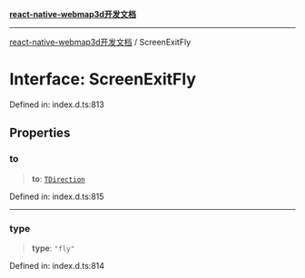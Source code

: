 [**react-native-webmap3d开发文档**](../README.md)

***

[react-native-webmap3d开发文档](../globals.md) / ScreenExitFly

# Interface: ScreenExitFly

Defined in: index.d.ts:813

## Properties

### to

> **to**: [`TDirection`](../type-aliases/TDirection.md)

Defined in: index.d.ts:815

***

### type

> **type**: `"fly"`

Defined in: index.d.ts:814
